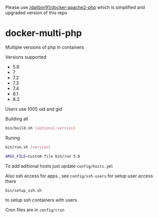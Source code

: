 Please use [/dalibor91/docker-apache2-php](https://github.com/dalibor91/docker-apache2-php) which is simplified and upgraded version of this repo

# docker-multi-php

Multiple versions of php in containers

Versions supported 
- 5.6
- 7
- 7.2
- 7.3
- 7.4
- 8.1
- 8.2

Users use 1005 uid and gid

Building all

```sh
bin/build.sh [optional:version]
```

Runing
```sh
bin/run.sh [version]

ARGS_FILE=custom-file bin/run 5.6
```

To add aditional hosts just update
`config/hosts.yml`


Also ssh access for apps , see `config/ssh-users` for setup user access there
```sh
bin/setup_ssh.sh
```

to setup ssh containers with users

Cron files are in `config/cron`

